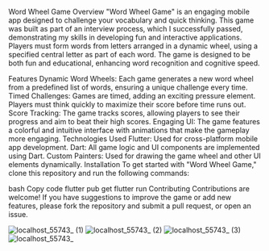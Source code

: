 Word Wheel Game
Overview
"Word Wheel Game" is an engaging mobile app designed to challenge your vocabulary and quick thinking. This game was built as part of an interview process, which I successfully passed, demonstrating my skills in developing fun and interactive applications. Players must form words from letters arranged in a dynamic wheel, using a specified central letter as part of each word. The game is designed to be both fun and educational, enhancing word recognition and cognitive speed.

Features
Dynamic Word Wheels: Each game generates a new word wheel from a predefined list of words, ensuring a unique challenge every time.
Timed Challenges: Games are timed, adding an exciting pressure element. Players must think quickly to maximize their score before time runs out.
Score Tracking: The game tracks scores, allowing players to see their progress and aim to beat their high scores.
Engaging UI: The game features a colorful and intuitive interface with animations that make the gameplay more engaging.
Technologies Used
Flutter: Used for cross-platform mobile app development.
Dart: All game logic and UI components are implemented using Dart.
Custom Painters: Used for drawing the game wheel and other UI elements dynamically.
Installation
To get started with "Word Wheel Game," clone this repository and run the following commands:

bash
Copy code
flutter pub get
flutter run
Contributing
Contributions are welcome! If you have suggestions to improve the game or add new features, please fork the repository and submit a pull request, or open an issue.

![localhost_55743_ (1)](https://github.com/R-Juhasz/flutter_word_wheel_game/assets/127296603/843b867c-6df6-4a74-822e-8bbabdfb3d2e)
![localhost_55743_ (2)](https://github.com/R-Juhasz/flutter_word_wheel_game/assets/127296603/9b408204-9264-42f2-b10c-3a4e91ed76f6)
![localhost_55743_ (3)](https://github.com/R-Juhasz/flutter_word_wheel_game/assets/127296603/ebe30dd5-4527-4150-9dbe-22292be954fa)
![localhost_55743_](https://github.com/R-Juhasz/flutter_word_wheel_game/assets/127296603/91585828-7902-47df-9237-4d535af3a242)
